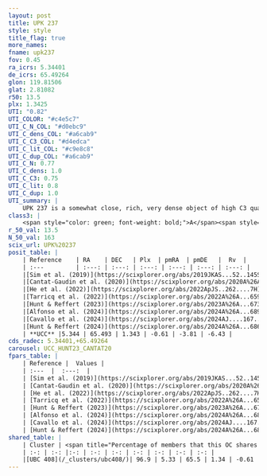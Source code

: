 ```yaml
---
layout: post
title: UPK 237
style: style
title_flag: true
more_names: 
fname: upk237
fov: 0.45
ra_icrs: 5.34401
de_icrs: 65.49264
glon: 119.81506
glat: 2.81082
r50: 13.5
plx: 1.3425
UTI: "0.82"
UTI_COLOR: "#c4e5c7"
UTI_C_N_COL: "#d0ebc9"
UTI_C_dens_COL: "#a6cab9"
UTI_C_C3_COL: "#d4edca"
UTI_C_lit_COL: "#c9e8c8"
UTI_C_dup_COL: "#a6cab9"
UTI_C_N: 0.77
UTI_C_dens: 1.0
UTI_C_C3: 0.75
UTI_C_lit: 0.8
UTI_C_dup: 1.0
UTI_summary: |
    UPK 237 is a somewhat close, rich, very dense object of high C3 quality. It is well-studied in the literature. This object shares a large percentage of members with a later reported entry.
class3: |
    <span style="color: green; font-weight: bold;">A</span><span style="color: #FFC300; font-weight: bold;">B</span>
r_50_val: 13.5
N_50_val: 163
scix_url: UPK%20237
posit_table: |
    | Reference    | RA    | DEC   | Plx  | pmRA  | pmDE   |  Rv  |
    | :---         | :---: | :---: | :---: | :---: | :---: | :---: |
    |[Sim et al. (2019)](https://scixplorer.org/abs/2019JKAS...52..145S) | 5.299 | 65.497 | -- | -0.59 | -3.75 | -- |
    |[Cantat-Gaudin et al. (2020)](https://scixplorer.org/abs/2020A%26A...640A...1C) | 5.352 | 65.495 | 1.329 | -0.585 | -3.732 | -- |
    |[He et al. (2022)](https://scixplorer.org/abs/2022ApJS..262....7H) | 5.299 | 65.498 | 1.353 | -0.606 | -3.791 | -- |
    |[Tarricq et al. (2022)](https://scixplorer.org/abs/2022A%26A...659A..59T) | 5.247 | 65.441 | 1.364 | -0.592 | -3.797 | -- |
    |[Hunt & Reffert (2023)](https://scixplorer.org/abs/2023A%26A...673A.114H) | 5.203 | 65.483 | 1.351 | -0.585 | -3.799 | -1.654 |
    |[Alfonso et al. (2024)](https://scixplorer.org/abs/2024A%26A...689A..18A) | 5.359 | 65.493 | 1.321 | -0.613 | -3.813 | -- |
    |[Cavallo et al. (2024)](https://scixplorer.org/abs/2024AJ....167...12C) | 5.44 | 65.516 | 1.35 | -- | -- | -- |
    |[Hunt & Reffert (2024)](https://scixplorer.org/abs/2024A%26A...686A..42H) | 5.203 | 65.483 | 1.351 | -0.585 | -3.799 | -1.654 |
    | **UCC** |5.344 | 65.493 | 1.343 | -0.61 | -3.81 | -6.43 | 
cds_radec: 5.34401,+65.49264
carousel: UCC_HUNT23_CANTAT20
fpars_table: |
    | Reference |  Values |
    | :---  |  :---:  |
    | [Sim et al. (2019)](https://scixplorer.org/abs/2019JKAS...52..145S) | `d_pc=735, log(age)=7.65` |
    | [Cantat-Gaudin et al. (2020)](https://scixplorer.org/abs/2020A%26A...640A...1C) | `AVNN=1.72, DMNN=9.4, AgeNN=8.18` |
    | [He et al. (2022)](https://scixplorer.org/abs/2022ApJS..262....7H) | `A0=2.45, logAge=7.55` |
    | [Tarricq et al. (2022)](https://scixplorer.org/abs/2022A%26A...659A..59T) | `Dist=746, logAgeNN=8.19` |
    | [Hunt & Reffert (2023)](https://scixplorer.org/abs/2023A%26A...673A.114H) | `AV50=2.158, diffAV50=1.804, MOD50=9.252, logAge50=7.737` |
    | [Alfonso et al. (2024)](https://scixplorer.org/abs/2024A%26A...689A..18A) | `AV=1.71963, MOD=9.39999, logAge=7.89982, Z=0.00994` |
    | [Cavallo et al. (2024)](https://scixplorer.org/abs/2024AJ....167...12C) | `AV50=2.18, dMod50=9.53, logAge50=7.62, [Fe/H]50=0.1` |
    | [Hunt & Reffert (2024)](https://scixplorer.org/abs/2024A%26A...686A..42H) | `MassJ=382.054` |
shared_table: |
    | Cluster | <span title="Percentage of members that this OC shares with the ones listed">%</span>   | RA   | DEC   | Plx   | pmRA  | pmDE  | Rv | UTI |
    | :-: | :-: |:-: | :-: | :-: | :-: | :-: | :-: | :-: |
    |[UBC 408](/_clusters/ubc408/)| 96.9 | 5.33 | 65.5 | 1.34 | -0.61 | -3.81 | -6.43 |0.01 |
---
```

